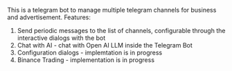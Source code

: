 This is a telegram bot to manage multiple telegram channels for business and advertisement.
Features:
1) Send periodic messages to the list of channels, configurable through the interactive dialogs with the bot
2) Chat with AI - chat with Open AI LLM inside the Telegram Bot
3) Configuration dialogs - implemtation is in progress
4) Binance Trading - implementation is in progress